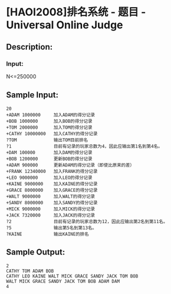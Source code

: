 # [HAOI2008]排名系统 - 题目 - Universal Online Judge

## Description: 



### Input: 

N<=250000


## Sample Input: 
```
20
+ADAM 1000000     加入ADAM的得分记录
+BOB 1000000      加入BOB的得分记录
+TOM 2000000      加入TOM的得分记录
+CATHY 10000000   加入CATHY的得分记录
?TOM              输出TOM目前排名
?1                目前有记录的玩家总数为4，因此应输出第1名到第4名。
+DAM 100000       加入DAM的得分记录
+BOB 1200000      更新BOB的得分记录
+ADAM 900000      更新ADAM的得分记录（即使比原来的差）
+FRANK 12340000   加入FRANK的得分记录
+LEO 9000000      加入LEO的得分记录
+KAINE 9000000    加入KAINE的得分记录
+GRACE 8000000    加入GRACE的得分记录
+WALT 9000000     加入WALT的得分记录
+SANDY 8000000    加入SANDY的得分记录
+MICK 9000000     加入MICK的得分记录
+JACK 7320000     加入JACK的得分记录
?2                目前有记录的玩家总数为12，因此应输出第2名到第11名。
?5                输出第5名到第13名。
?KAINE            输出KAINE的排名
```

## Sample Output: 
```
2
CATHY TOM ADAM BOB
CATHY LEO KAINE WALT MICK GRACE SANDY JACK TOM BOB
WALT MICK GRACE SANDY JACK TOM BOB ADAM DAM
4


```
